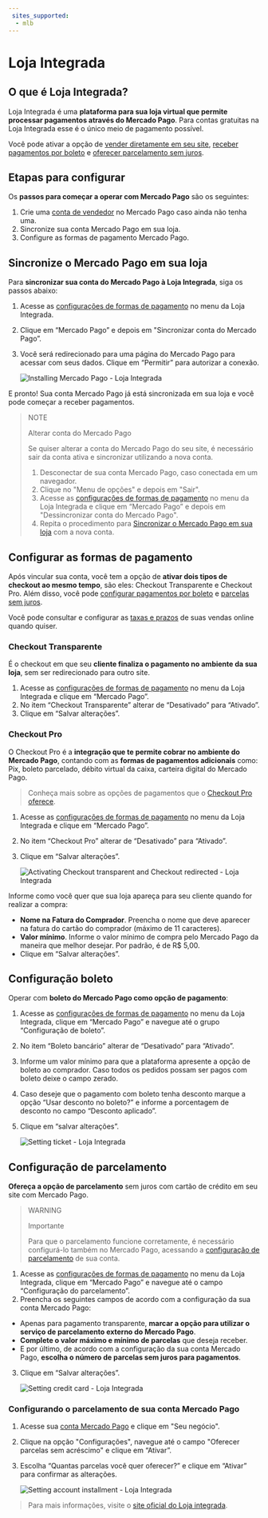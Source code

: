 ```yaml
---
 sites_supported:
  - mlb
---
```


# Loja Integrada

## O que é Loja Integrada?

Loja Integrada é uma **plataforma para sua loja virtual que permite processar pagamentos através do Mercado Pago**. Para contas gratuitas na Loja Integrada esse é o único meio de pagamento possível.

Você pode ativar a opção de [vender diretamente em seu site](#bookmark_configurar_as_formas_de_pagamento), [receber pagamentos por boleto](#bookmark_configuração_boleto) e [oferecer parcelamento sem juros](#bookmark_configuração_de_parcelamento).

## Etapas para configurar

Os **passos para começar a operar com Mercado Pago** são os seguintes:

1. Crie uma [conta de vendedor](https://www.mercadopago.com.br/activities) no Mercado Pago caso ainda não tenha uma.
2. Sincronize sua conta Mercado Pago em sua loja.
3. Configure as formas de pagamento Mercado Pago.

## Sincronize o Mercado Pago em sua loja

Para **sincronizar sua conta do Mercado Pago à Loja Integrada**, siga os passos abaixo:

1. Acesse as [configurações de formas de pagamento](https://app.lojaintegrada.com.br/painel/configuracao/pagamento/listar) no menu da Loja Integrada.
2. Clique em “Mercado Pago” e depois em "Sincronizar conta do Mercado Pago”.
3. Você será redirecionado para uma página do Mercado Pago para acessar com seus dados. Clique em “Permitir” para autorizar a conexão.


    ![Installing Mercado Pago - Loja Integrada](/images/lojaintegrada/lojaintegrada-connect-1.gif)


E pronto! Sua conta Mercado Pago já está sincronizada em sua loja e você pode começar a receber pagamentos.


> NOTE
>
> Alterar conta do Mercado Pago
>
> Se quiser alterar a conta do Mercado Pago do seu site, é necessário sair da conta ativa e sincronizar utilizando a nova conta.
> 1. Desconectar de sua conta Mercado Pago, caso conectada em um navegador.
> 2. Clique no "Menu de opções" e depois em "Sair".
> 3. Acesse as [configurações de formas de pagamento](https://app.lojaintegrada.com.br/painel/configuracao/pagamento/listar) no menu da Loja Integrada e clique em “Mercado Pago” e depois em "Dessincronizar conta do Mercado Pago".
> 4. Repita o procedimento para [Sincronizar o Mercado Pago em sua loja](#bookmark_sincronize_o_mercado_pago_em_sua_loja) com a nova conta.

## Configurar as formas de pagamento

Após vincular sua conta, você tem a opção de **ativar dois tipos de checkout ao mesmo tempo**, são eles: Checkout Transparente e Checkout Pro. Além disso, você pode [configurar pagamentos por boleto](#bookmark_configuração_boleto) e [parcelas sem juros](#bookmark_configuração_de_parcelamento).

Você pode consultar e configurar as [taxas e prazos](https://www.mercadopago.com.br/settings/release-options) de suas vendas online quando quiser.

### Checkout Transparente

É o checkout em que seu **cliente finaliza o pagamento no ambiente da sua loja**, sem ser redirecionado para outro site.

1. Acesse as [configurações de formas de pagamento](https://app.lojaintegrada.com.br/painel/configuracao/pagamento/listar) no menu da Loja Integrada e clique em “Mercado Pago”.
2. No item “Checkout Transparente” alterar de “Desativado” para “Ativado”.
3. Clique em “Salvar alterações”.

### Checkout Pro

O Checkout Pro é a **integração que te permite cobrar no ambiente do Mercado Pago**, contando com as **formas de pagamentos adicionais** como: Pix, boleto parcelado, débito virtual da caixa, carteira digital do Mercado Pago.

> Conheça mais sobre as opções de pagamentos que o [Checkout Pro oferece](https://conteudo.mercadopago.com.br/o-que-e-o-checkout-mercado-pago).

1. Acesse as [configurações de formas de pagamento](https://app.lojaintegrada.com.br/painel/configuracao/pagamento/listar) no menu da Loja Integrada e clique em “Mercado Pago”.
2. No item “Checkout Pro” alterar de “Desativado” para “Ativado”.
3. Clique em “Salvar alterações”.


    ![Activating Checkout transparent and Checkout redirected - Loja Integrada](/images/lojaintegrada/lojaintegrada-checkout-1.gif)


Informe como você quer que sua loja apareça para seu cliente quando for realizar a compra:

- **Nome na Fatura do Comprador**. Preencha o nome que deve aparecer na fatura do cartão do comprador (máximo de 11 caracteres).
- **Valor mínimo**. Informe o valor mínimo de compra pelo Mercado Pago da maneira que melhor desejar. Por padrão, é de R$ 5,00.
- Clique em “Salvar alterações”.

## Configuração boleto

Operar com **boleto do Mercado Pago como opção de pagamento**:

1. Acesse as [configurações de formas de pagamento](https://app.lojaintegrada.com.br/painel/configuracao/pagamento/listar) no menu da Loja Integrada, clique em “Mercado Pago” e navegue até o grupo “Configuração de boleto”.
2. No item “Boleto bancário” alterar de “Desativado” para “Ativado”.
3. Informe um valor mínimo para que a plataforma apresente a opção de boleto ao comprador. Caso todos os pedidos possam ser pagos com boleto deixe o campo zerado.
4. Caso deseje que o pagamento com boleto tenha desconto marque a opção “Usar desconto no boleto?” e informe a porcentagem de desconto no campo “Desconto aplicado”.
5. Clique em “salvar alterações”.


    ![Setting ticket - Loja Integrada](/images/lojaintegrada/lojaintegrada-ticket-1.gif)


## Configuração de parcelamento

**Ofereça a opção de parcelamento** sem juros com cartão de crédito em seu site com Mercado Pago.

> WARNING
>
> Importante
>
> Para que o parcelamento funcione corretamente, é necessário configurá-lo também no Mercado Pago, acessando a [configuração de parcelamento](#bookmark_configurando_o_parcelamento_de_sua_conta_mercado_pago) de sua conta.

1. Acesse as [configurações de formas de pagamento](https://app.lojaintegrada.com.br/painel/configuracao/pagamento/listar) no menu da Loja Integrada, clique em “Mercado Pago” e navegue até o campo “Configuração do parcelamento”.
2. Preencha os seguintes campos de acordo com a configuração da sua conta Mercado Pago:
  - Apenas para pagamento transparente, **marcar a opção para utilizar o serviço de parcelamento externo do Mercado Pago**.
  - **Complete o valor máximo e mínimo de parcelas** que deseja receber.
  - E por último, de acordo com a configuração da sua conta Mercado Pago, **escolha o número de parcelas sem juros para pagamentos**.
3. Clique em “Salvar alterações”.


    ![Setting credit card - Loja Integrada](/images/lojaintegrada/lojaintegrada-credit-card-1.gif)


### Configurando o parcelamento de sua conta Mercado Pago

1. Acesse sua [conta Mercado Pago](https://www.mercadopago.com.br/business) e clique em "Seu negócio".
2. Clique na opção "Configurações", navegue até o campo "Oferecer parcelas sem acréscimo" e clique em “Ativar”.
3. Escolha “Quantas parcelas você quer oferecer?” e clique em “Ativar” para confirmar as alterações.


	![Setting account installment - Loja Integrada](/images/lojaintegrada/lojaintegrada-account-installment-1.gif)


> Para mais informações, visite o [site oficial do Loja integrada](https://lojaintegrada.com.br/).
